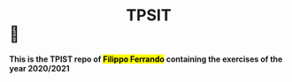 # <center>TPSIT</center> :unicorn:

#### This is the TPIST repo of <mark>Filippo Ferrando</mark> containing the exercises of the year 2020/2021
